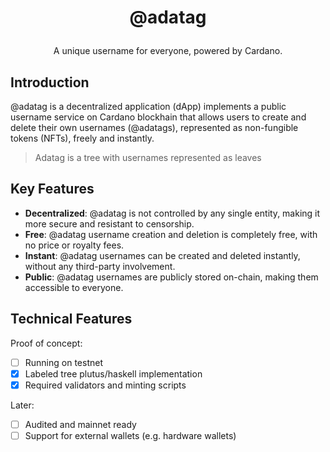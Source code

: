 # <p align="center">@adatag</p>

<div align="center">
  <p>A unique username for everyone, powered by Cardano.</p>
</div>

## Introduction

@adatag is a decentralized application (dApp) implements a public username service on Cardano blockhain that allows users to
create and delete their own usernames (@adatags), represented as non-fungible tokens (NFTs), freely and instantly.

> Adatag is a tree with usernames represented as leaves

## Key Features

- **Decentralized**: @adatag is not controlled by any single entity, making it
  more secure and resistant to censorship.
- **Free**: @adatag username creation and deletion is completely free, with no
  price or royalty fees.
- **Instant**: @adatag usernames can be created and deleted instantly, without
  any third-party involvement.
- **Public**: @adatag usernames are publicly stored on-chain, making them
  accessible to everyone.

## Technical Features

Proof of concept:
- [ ] Running on testnet
- [x] Labeled tree plutus/haskell implementation
- [x] Required validators and minting scripts

Later:
- [ ] Audited and mainnet ready
- [ ] Support for external wallets (e.g. hardware wallets)
